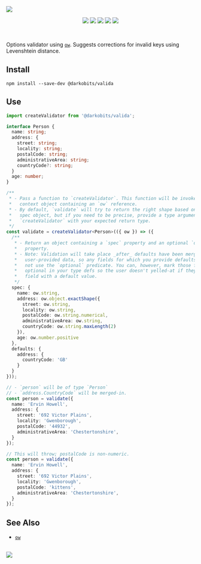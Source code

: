 <img src="https://user-images.githubusercontent.com/441546/130314776-9eb98ab5-a9f6-4ba0-ae08-4488f98f976f.png" style="max-width: 100%" />
<p align="center">
  <a href="https://www.npmjs.com/package/@darkobits/valida"><img src="https://img.shields.io/npm/v/@darkobits/valida.svg?style=flat-square&color=398AFB"></a>
  <a href="https://github.com/darkobits/valida/actions?query=workflow%3Aci"><img src="https://img.shields.io/github/workflow/status/darkobits/valida/ci/master?style=flat-square"></a>
  <a href="https://app.codecov.io/gh/darkobits/valida/branch/master"><img src="https://img.shields.io/codecov/c/github/darkobits/valida/master?style=flat-square&color=brightgreen"></a>
  <a href="https://depfu.com/github/darkobits/valida"><img src="https://img.shields.io/depfu/darkobits/valida?style=flat-square"></a>
  <a href="https://conventionalcommits.org"><img src="https://img.shields.io/static/v1?label=commits&message=conventional&style=flat-square&color=398AFB"></a>
</p>

<br />

Options validator using [`ow`](https://github.com/sindresorhus/ow). Suggests corrections for invalid
keys using Levenshtein distance.

## Install

```
npm install --save-dev @darkobits/valida
```

## Use

```ts
import createValidator from '@darkobits/valida';

interface Person {
  name: string;
  address: {
    street: string;
    locality: string;
    postalCode: string;
    administrativeArea: string;
    countryCode?: string;
  }
  age: number;
}

/**
 * - Pass a function to `createValidator`. This function will be invoked with a
 *   context object containing an `ow` reference.
 * - By default, `validate` will try to return the right shape based on your
 *   spec object, but if you need to be precise, provide a type argument to
 *   `createValidator` with your expected return type.
 */
const validate = createValidator<Person>(({ ow }) => ({
  /**
   * - Return an object containing a `spec` property and an optional `defaults`
   *   property.
   * - Note: Validation will take place _after_ defaults have been merged with
   *   user-provided data, so any fields for which you provide defaults should
   *   not use the `optional` predicate. You can, however, mark those fields as
   *   optional in your type defs so the user doesn't yelled-at if they omit a
   *   field with a default value.
   */
  spec: {
    name: ow.string,
    address: ow.object.exactShape({
      street: ow.string,
      locality: ow.string,
      postalCode: ow.string.numerical,
      administrativeArea: ow.string,
      countryCode: ow.string.maxLength(2)
    }),
    age: ow.number.positive
  },
  defaults: {
    address: {
      countryCode: 'GB'
    }
  }
}));

// - `person` will be of type `Person`
// - `address.CountryCode` will be merged-in.
const person = validate({
  name: 'Ervin Howell',
  address: {
    street: '692 Victor Plains',
    locality: 'Gwenborough',
    postalCode: '44932',
    administrativeArea: 'Chestertonshire',
  }
});

// This will throw; postalCode is non-numeric.
const person = validate({
  name: 'Ervin Howell',
  address: {
    street: '692 Victor Plains',
    locality: 'Gwenborough',
    postalCode: 'kittens',
    administrativeArea: 'Chestertonshire',
  }
});
```

## See Also

* [`ow`](https://github.com/sindresorhus/ow)

<br />
<a href="#top">
  <img src="https://user-images.githubusercontent.com/441546/102322726-5e6d4200-3f34-11eb-89f2-c31624ab7488.png" style="max-width: 100%;">
</a>
